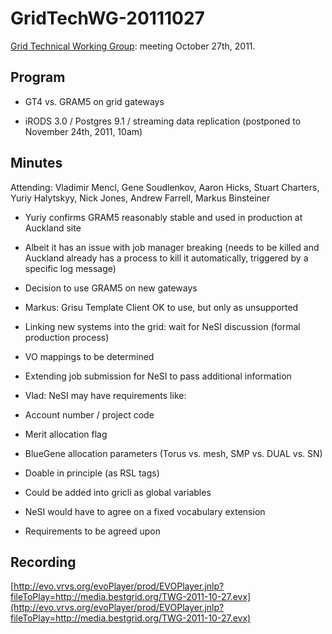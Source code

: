 # GridTechWG-20111027

[Grid Technical Working Group](/wiki/spaces/BeSTGRID/pages/3816950451): meeting October 27th, 2011.

## Program

- GT4 vs. GRAM5 on grid gateways

- iRODS 3.0 / Postgres 9.1 / streaming data replication (postponed to November 24th, 2011, 10am)

## Minutes

Attending: Vladimir Mencl, Gene Soudlenkov, Aaron Hicks, Stuart Charters, Yuriy Halytskyy, Nick Jones, Andrew Farrell, Markus Binsteiner

- Yuriy confirms GRAM5 reasonably stable and used in production at Auckland site
	
- Albeit it has an issue with job manager breaking (needs to be killed and Auckland already has a process to kill it automatically, triggered by a specific log message)

- Decision to use GRAM5 on new gateways

- Markus: Grisu Template Client OK to use, but only as unsupported

- Linking new systems into the grid: wait for NeSI discussion (formal production process)
	
- VO mappings to be determined

- Extending job submission for NeSI to pass additional information
	
- Vlad: NeSI may have requirements like:
		
- Account number / project code
- Merit allocation flag
- BlueGene allocation parameters (Torus vs. mesh, SMP vs. DUAL vs. SN)
- Doable in principle (as RSL tags)
- Could be added into gricli as global variables
- NeSI would have to agree on a fixed vocabulary extension
- Requirements to be agreed upon

## Recording

[http://evo.vrvs.org/evoPlayer/prod/EVOPlayer.jnlp?fileToPlay=http://media.bestgrid.org/TWG-2011-10-27.evx](http://evo.vrvs.org/evoPlayer/prod/EVOPlayer.jnlp?fileToPlay=http://media.bestgrid.org/TWG-2011-10-27.evx)
